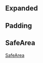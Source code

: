 ## Expanded

## Padding


## SafeArea

[SafeArea](https://api.flutter.dev/flutter/widgets/SafeArea-class.html)

